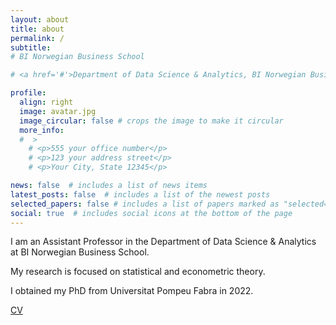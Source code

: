 ```yaml
---
layout: about
title: about
permalink: /
subtitle: 
# BI Norwegian Business School 

# <a href='#'>Department of Data Science & Analytics, BI Norwegian Business School</a>. 

profile:
  align: right
  image: avatar.jpg
  image_circular: false # crops the image to make it circular
  more_info:
  #  >
    # <p>555 your office number</p>
    # <p>123 your address street</p>
    # <p>Your City, State 12345</p>

news: false  # includes a list of news items
latest_posts: false  # includes a list of the newest posts
selected_papers: false # includes a list of papers marked as "selected={true}"
social: true  # includes social icons at the bottom of the page
---
```

I am an Assistant Professor in the Department of Data Science & Analytics at BI Norwegian Business School.

My research is focused on statistical and econometric theory.
 <!-- I have a particular interest in the statistical properties of infinite dimensional models.  -->

I obtained my PhD from Universitat Pompeu Fabra in 2022. 

[CV](https://adamjclee.github.io/assets/pdf/cv.pdf)

<!-- Put your address / P.O. box / other info right below your picture. You can also disable any of these elements by editing `profile` property of the YAML header of your `_pages/about.md`. Edit `_bibliography/papers.bib` and Jekyll will render your [publications page](/al-folio/publications/) automatically. -->

<!-- Link to your social media connections, too. This theme is set up to use [Font Awesome icons](https://fontawesome.com/) and [Academicons](https://jpswalsh.github.io/academicons/), like the ones below. Add your Facebook, Twitter, LinkedIn, Google Scholar, or just disable all of them. -->